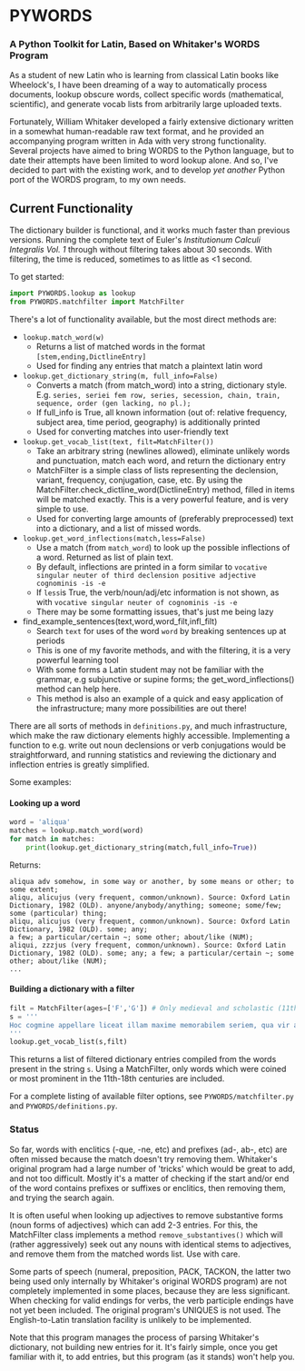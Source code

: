 # PYWORDS

### A Python Toolkit for Latin, Based on Whitaker's WORDS Program

As a student of new Latin who is learning from classical Latin books like Wheelock's, I have been dreaming of a way to automatically process documents, lookup obscure words, collect specific words (mathematical, scientific), and generate vocab lists from arbitrarily large uploaded texts. 

Fortunately, William Whitaker developed a fairly extensive dictionary written in a somewhat human-readable raw text format, and he provided an accompanying program written in Ada with very strong functionality. Several projects have aimed to bring WORDS to the Python language, but to date their attempts have been limited to word lookup alone. And so, I've decided to part with the existing work, and to develop *yet another* Python port of the WORDS program, to my own needs. 

## Current Functionality

The dictionary builder is functional, and it works much faster than previous versions. Running the complete text of Euler's *Institutionum Calculi Integralis Vol. 1* through without filtering takes about 30 seconds. With filtering, the time is reduced, sometimes to as little as <1 second. 

To get started:

```python
import PYWORDS.lookup as lookup
from PYWORDS.matchfilter import MatchFilter
```

There's a lot of functionality available, but the most direct methods are:

* `lookup.match_word(w)`
  * Returns a list of matched words in the format `[stem,ending,DictlineEntry]`
  * Used for finding any entries that match a plaintext latin word
* `lookup.get_dictionary_string(m, full_info=False)`
  * Converts a match (from match_word) into a string, dictionary style. E.g. `series, seriei fem row, series, secession, chain, train, sequence, order (gen lacking, no pl.);`
  * If full_info is True, all known information (out of: relative frequency, subject area, time period, geography) is additionally printed
  * Used for converting matches into user-friendly text
* `lookup.get_vocab_list(text, filt=MatchFilter())`
  * Take an arbitrary string (newlines allowed), eliminate unlikely words and punctuation, match each word, and return the dictionary entry
  * MatchFilter is a simple class of lists representing the declension, variant, frequency, conjugation, case, etc. By using the MatchFilter.check_dictline_word(DictlineEntry) method, filled in items will be matched exactly. This is a very powerful feature, and is very simple to use.
  * Used for converting large amounts of (preferably preprocessed) text into a dictionary, and a list of missed words.
* `lookup.get_word_inflections(match,less=False)`
  * Use a match (from `match_word`) to look up the possible inflections of a word. Returned as list of plain text.
  * By default, inflections are printed in a form similar to `vocative singular neuter of third declension positive adjective cognominis -is -e`
  * If `less`is True, the verb/noun/adj/etc information is not shown, as with `vocative singular neuter of cognominis -is -e`
  * There may be some formatting issues, that's just me being lazy
* find_example_sentences(text,word,word_filt,infl_filt)
  * Search `text` for uses of the word `word` by breaking sentences up at periods
  * This is one of my favorite methods, and with the filtering, it is a very powerful learning tool
  * With some forms a Latin student may not be familiar with the grammar, e.g subjunctive or supine forms; the get_word_inflections() method can help here. 
  * This method is also an example of a quick and easy application of the infrastructure; many more possibilities are out there!

There are all sorts of methods in `definitions.py`, and much infrastructure, which make the raw dictionary elements highly accessible. Implementing a function to e.g. write out noun declensions or verb conjugations would be straightforward, and running statistics and reviewing the dictionary and inflection entries is greatly simplified. 

Some examples:

#### Looking up a word

```python
word = 'aliqua'
matches = lookup.match_word(word)
for match in matches:
    print(lookup.get_dictionary_string(match,full_info=True))
```

Returns:

```
aliqua adv somehow, in some way or another, by some means or other; to some extent;
aliqu, alicujus (very frequent, common/unknown). Source: Oxford Latin Dictionary, 1982 (OLD). anyone/anybody/anything; someone; some/few; some (particular) thing;
aliqu, alicujus (very frequent, common/unknown). Source: Oxford Latin Dictionary, 1982 (OLD). some; any;
a few; a particular/certain ~; some other; about/like (NUM);                          
aliqui, zzzjus (very frequent, common/unknown). Source: Oxford Latin Dictionary, 1982 (OLD). some; any; a few; a particular/certain ~; some other; about/like (NUM);
...
```

#### Building a dictionary with a filter

```python
filt = MatchFilter(ages=['F','G']) # Only medieval and scholastic (11th-18th centuries)
s = '''
Hoc cogmine appellare liceat illam maxime memorabilem seriem, qua vir acutissimi ingenii Lambertus radices aequationum trinomialium primus exprimere docuit in 
'''
lookup.get_vocab_list(s,filt)
```

This returns a list of filtered dictionary entries compiled from the words present in the string `s`. Using a MatchFilter, only words which were coined or most prominent in the 11th-18th centuries are included. 

For a complete listing of available filter options, see `PYWORDS/matchfilter.py`  and `PYWORDS/definitions.py`. 

### Status

So far, words with enclitics (-que, -ne, etc) and prefixes (ad-, ab-, etc) are often missed because the match doesn't try removing them. Whitaker's original program had a large number of 'tricks' which would be great to add, and not too difficult. Mostly it's a matter of checking if the start and/or end of the word contains prefixes or suffixes or enclitics, then removing them, and trying the search again. 

It is often useful when looking up adjectives to remove substantive forms (noun forms of adjectives) which can add 2-3 entries. For this, the MatchFilter class implements a method `remove_substantives()` which will (rather aggressively) seek out any nouns with identical stems to adjectives, and remove them from the matched words list. Use with care.

Some parts of speech (numeral, preposition, PACK, TACKON, the latter two being used only internally by Whitaker's original WORDS program) are not completely implemented in some places, because they are less significant. When checking for valid endings for verbs, the verb participle endings have not yet been included. The original program's UNIQUES is not used. The English-to-Latin translation facility is unlikely to be implemented.

Note that this program manages the process of parsing Whitaker's dictionary, not building new entries for it. It's fairly simple, once you get familiar with it, to add entries, but this program (as it stands) won't help you. 

